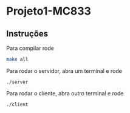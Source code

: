 # Projeto1-MC833

## Instruções

Para compilar rode
```bash
make all
```

Para rodar o servidor, abra um terminal e rode
```
./server
```

Para rodar o cliente, abra outro terminal e rode
```
./client
```
